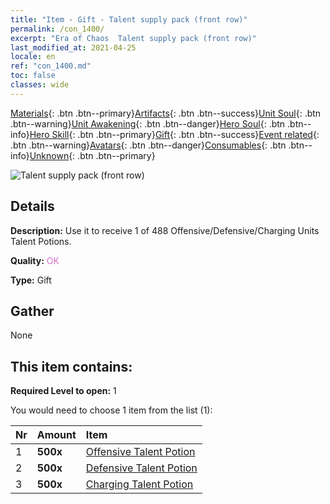 ```yaml
---
title: "Item - Gift - Talent supply pack (front row)"
permalink: /con_1400/
excerpt: "Era of Chaos  Talent supply pack (front row)"
last_modified_at: 2021-04-25
locale: en
ref: "con_1400.md"
toc: false
classes: wide
---
```

 [Materials](/Items/){: .btn .btn--primary}[Artifacts](/Items/Artifacts/){: .btn .btn--success}[Unit Soul](/Items/UnitSoul/){: .btn .btn--warning}[Unit Awakening](/Items/UnitAwakening/){: .btn .btn--danger}[Hero Soul](/Items/HeroSoul/){: .btn .btn--info}[Hero Skill](/Items/HeroSkill/){: .btn .btn--primary}[Gift](/Items/Gift/){: .btn .btn--success}[Event related](/Items/Events/){: .btn .btn--warning}[Avatars](/Items/Avatars/){: .btn .btn--danger}[Consumables](/Items/Consumables/){: .btn .btn--info}[Unknown](/Items/Unknown/){: .btn .btn--primary}

 ![Talent supply pack (front row)](/images/t/i_907014.png)

## Details
 **Description:** Use it to receive 1 of 488 Offensive/Defensive/Charging Units Talent Potions.

 **Quality:** <span style="color: #DA70D6">OK</span>

 **Type:** Gift

## Gather

  None

## This item contains:

 **Required Level to open:** 1

 You would need to choose 1 item from the list (1):

  | Nr | Amount |     Item    |
  |:---|:-------|:------------|
  | 1 |  **500x** | [Offensive Talent Potion](/Items/con_786/) |  | 
  | 2 |  **500x** | [Defensive Talent Potion](/Items/con_787/) |  | 
  | 3 |  **500x** | [Charging Talent Potion](/Items/con_788/) |  | 

